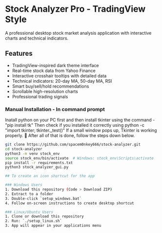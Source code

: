 # Stock Analyzer Pro - TradingView Style

A professional desktop stock market analysis application with interactive charts and technical indicators.

## Features
- TradingView-inspired dark theme interface
- Real-time stock data from Yahoo Finance
- Interactive crosshair tooltips with detailed data
- Technical indicators: 20-day MA, 50-day MA, RSI
- Smart buy/sell/hold recommendations
- Scrollable high-resolution charts
- Professional trading signals

### Manual Installation - In command prompt
Inatall python on your PC first and then install tkinter using the command - "pip install tk"
Then check if you installed it correctly using python -c "import tkinter; tkinter._test()"
If a small window pops up, Tkinter is working properly. 🎉
After all of that is done, follow the steps down below.
```bash
git clone https://github.com/spacem0nkey666/stock-analyzer.git
cd stock-analyzer
python3 -m venv stock_env
source stock_env/bin/activate  # Windows: stock_env\Scripts\activate
pip install -r requirements.txt
python3 stock_analyzer_gui.py

## To create an icon shortcut for the app

### Windows Users
1. Download this repository (Code > Download ZIP)
2. Extract to a folder
3. Double-click `setup_windows.bat`
4. Follow on-screen instructions to create desktop shortcut

### Linux/Ubuntu Users
1. Clone or download this repository
2. Run: `./setup_linux.sh`
3. App will appear in your applications menu

